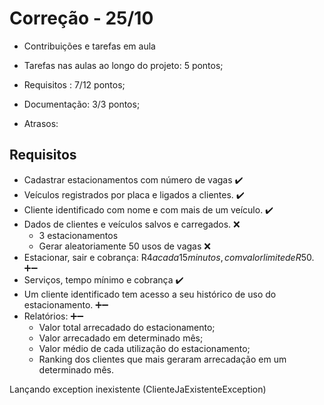# Correção - 25/10

- Contribuições e tarefas em aula
- Tarefas nas aulas ao longo do projeto: 5 pontos;


- Requisitos : 7/12 pontos;
- Documentação: 3/3 pontos;
- Atrasos: 

   

## Requisitos

  - Cadastrar estacionamentos com número de vagas ✔️
  - Veículos registrados por placa e ligados a clientes. ✔️
  - Cliente identificado com nome e com mais de um veículo. ✔️
  - Dados de clientes e veículos salvos e carregados. ❌
    - 3 estacionamentos
	- Gerar aleatoriamente 50 usos de vagas ❌
  - Estacionar, sair e cobrança: R$4 a cada 15 minutos, com valor limite de R$50. ➕➖
  - Serviços, tempo mínimo e cobrança ✔️
  - Um cliente identificado tem acesso a seu histórico de uso do estacionamento. ➕➖
  - Relatórios: ➕➖
    - Valor total arrecadado do estacionamento;
    - Valor arrecadado em determinado mês;
    - Valor médio de cada utilização do estacionamento;
    - Ranking dos clientes que mais geraram arrecadação em um determinado mês.


Lançando exception inexistente (ClienteJaExistenteException)
